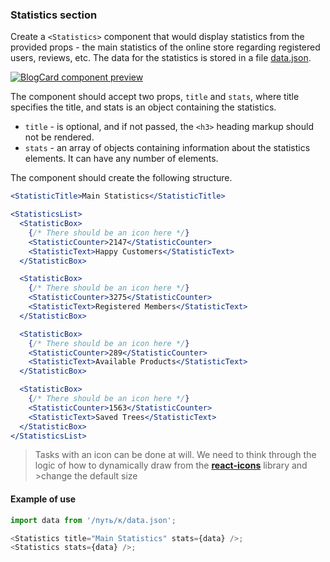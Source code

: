 ### Statistics section

Create a `<Statistics>` component that would display statistics from the
provided props - the main statistics of the online store regarding registered
users, reviews, etc. The data for the statistics is stored in a file
[data.json](./src/data/data.json).

[![BlogCard component preview](https://i.gyazo.com/a75d617620bdb0805e19d5a394699dea.png)](https://gyazo.com/a75d617620bdb0805e19d5a394699dea)

The component should accept two props, `title` and `stats`, where title
specifies the title, and stats is an object containing the statistics.

- `title` - is optional, and if not passed, the `<h3>` heading markup should not
  be rendered.
- `stats` - an array of objects containing information about the statistics
  elements. It can have any number of elements.

The component should create the following structure.

```jsx
<StatisticTitle>Main Statistics</StatisticTitle>

<StatisticsList>
  <StatisticBox>
    {/* There should be an icon here */}
    <StatisticCounter>2147</StatisticCounter>
    <StatisticText>Happy Customers</StatisticText>
  </StatisticBox>

  <StatisticBox>
    {/* There should be an icon here */}
    <StatisticCounter>3275</StatisticCounter>
    <StatisticText>Registered Members</StatisticText>
  </StatisticBox>

  <StatisticBox>
    {/* There should be an icon here */}
    <StatisticCounter>289</StatisticCounter>
    <StatisticText>Available Products</StatisticText>
  </StatisticBox>

  <StatisticBox>
    {/* There should be an icon here */}
    <StatisticCounter>1563</StatisticCounter>
    <StatisticText>Saved Trees</StatisticText>
  </StatisticBox>
</StatisticsList>
```

> Tasks with an icon can be done at will. We need to think through the logic of
> how to dynamically draw from the
> [**react-icons**](https://github.com/react-icons/react-icons) library
> and >change the default size

#### Example of use

```js
import data from '/путь/к/data.json';

<Statistics title="Main Statistics" stats={data} />;
<Statistics stats={data} />;
```
